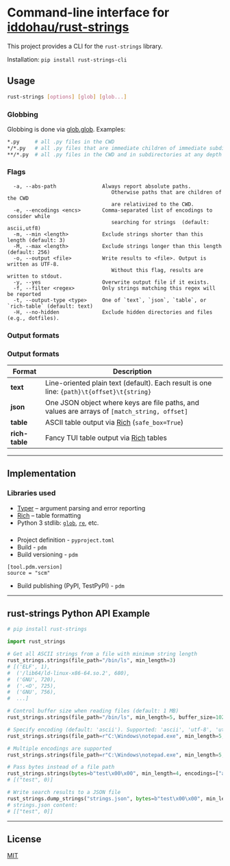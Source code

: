 # Command-line interface for [iddohau/rust-strings](https://github.com/iddohau/rust-strings)

This project provides a CLI for the `rust-strings` library.

Installation: `pip install rust-strings-cli`

## Usage

```bash
rust-strings [options] [glob] [glob...]
```

### Globbing

Globbing is done via [glob.glob](https://docs.python.org/3/library/glob.html#glob.glob). Examples:

```sh
*.py     # all .py files in the CWD
*/*.py   # all .py files that are immediate children of immediate subdirectories of the CWD
**/*.py  # all .py files in the CWD and in subdirectories at any depth
```

### Flags

```
  -a, --abs-path               Always report absolute paths.
                                  Otherwise paths that are children of the CWD
                                  are relativized to the CWD.
  -e, --encodings <encs>       Comma-separated list of encodings to consider while
                                  searching for strings  (default: ascii,utf8)
  -m, --min <length>           Exclude strings shorter than this length (default: 3)
  -M, --max <length>           Exclude strings longer than this length (default: 256)
  -o, --output <file>          Write results to <file>. Output is written as UTF-8.
                                  Without this flag, results are written to stdout.
  -y, --yes                    Overwrite output file if it exists.
  -f, --filter <regex>         Only strings matching this regex will be reported
  -t, --output-type <type>     One of `text`, `json`, `table`, or `rich-table` (default: text)
  -H, --no-hidden              Exclude hidden directories and files (e.g., dotfiles).
```

### Output formats

### Output formats

| Format         | Description                                                                                  |
|----------------|----------------------------------------------------------------------------------------------|
| **text**       | Line-oriented plain text (default). Each result is one line: `{path}\t{offset}\t{string}`    |
| **json**       | One JSON object where keys are file paths, and values are arrays of `[match_string, offset]` |
| **table**      | ASCII table output via [Rich](https://github.com/Textualize/rich) (`safe_box=True`)          |
| **rich-table** | Fancy TUI table output via [Rich](https://github.com/Textualize/rich) tables                 |

---

## Implementation 
### Libraries used
* [Typer](https://github.com/tiangolo/typer) – argument parsing and error reporting  
* [Rich](https://github.com/Textualize/rich) – table formatting  
* Python 3 stdlib: [`glob`](https://docs.python.org/3/library/glob.html), [`re`](https://docs.python.org/3/library/re.html), etc.
###
* Project definition - `pyproject.toml`
* Build - `pdm`
* Build versioning - `pdm`
 ```
[tool.pdm.version]
source = "scm"
```
* Build publishing (PyPI, TestPyPI) - `pdm`

---

## rust-strings Python API Example

```python
# pip install rust-strings

import rust_strings

# Get all ASCII strings from a file with minimum string length
rust_strings.strings(file_path="/bin/ls", min_length=3)
# [('ELF', 1),
#  ('/lib64/ld-linux-x86-64.so.2', 680),
#  ('GNU', 720),
#  ('.<O', 725),
#  ('GNU', 756),
#  ...]

# Control buffer size when reading files (default: 1 MB)
rust_strings.strings(file_path="/bin/ls", min_length=5, buffer_size=1024)

# Specify encoding (default: 'ascii'). Supported: 'ascii', 'utf-8', 'utf-16le', 'utf-16be'
rust_strings.strings(file_path=r"C:\Windows\notepad.exe", min_length=5, encodings=["utf-16le"])

# Multiple encodings are supported
rust_strings.strings(file_path=r"C:\Windows\notepad.exe", min_length=5, encodings=["ascii", "utf-16le"])

# Pass bytes instead of a file path
rust_strings.strings(bytes=b"test\x00\x00", min_length=4, encodings=["ascii"])
# [("test", 0)]

# Write search results to a JSON file
rust_strings.dump_strings("strings.json", bytes=b"test\x00\x00", min_length=4, encodings=["ascii"])
# strings.json content:
# [["test", 0]]
```

---

## License

[MIT](LICENSE)
